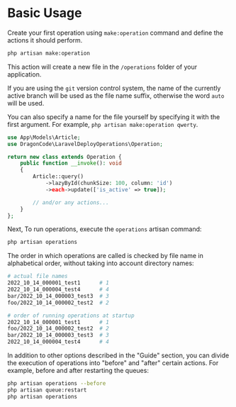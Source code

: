 # Basic Usage

Create your first operation using `make:operation` command and define the actions it should perform.

```bash
php artisan make:operation
```

This action will create a new file in the `/operations` folder of your application.

If you are using the `git` version control system, the name of the currently active branch will be used
as the file name suffix, otherwise the word `auto` will be used.

You can also specify a name for the file yourself by specifying it with the first argument.
For example, `php artisan make:operation qwerty`.

```php
use App\Models\Article;
use DragonCode\LaravelDeployOperations\Operation;

return new class extends Operation {
    public function __invoke(): void
    {
        Article::query()
            ->lazyById(chunkSize: 100, column: 'id')
            ->each->update(['is_active' => true]);

        // and/or any actions...
    }
};
```

Next, To run operations, execute the `operations` artisan command:

```bash
php artisan operations
```

The order in which operations are called is checked by file name in alphabetical order,
without taking into account directory names:

```bash
# actual file names
2022_10_14_000001_test1      # 1
2022_10_14_000004_test4      # 4
bar/2022_10_14_000003_test3  # 3
foo/2022_10_14_000002_test2  # 2
```

```bash
# order of running operations at startup
2022_10_14_000001_test1      # 1
foo/2022_10_14_000002_test2  # 2
bar/2022_10_14_000003_test3  # 3
2022_10_14_000004_test4      # 4
```

In addition to other options described in the "Guide" section, you can divide the execution of operations into
"before" and "after" certain actions.
For example, before and after restarting the queues:

```bash
php artisan operations --before
php artisan queue:restart
php artisan operations
```
